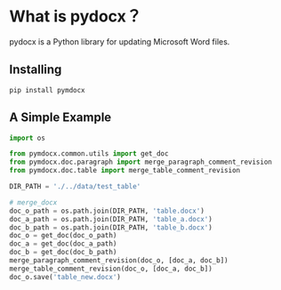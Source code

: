 # What is pydocx？

pydocx is a Python library for updating Microsoft Word files.

## Installing

`pip install pymdocx`

## A Simple Example

```python
import os

from pymdocx.common.utils import get_doc
from pymdocx.doc.paragraph import merge_paragraph_comment_revision
from pymdocx.doc.table import merge_table_comment_revision

DIR_PATH = './../data/test_table'

# merge_docx
doc_o_path = os.path.join(DIR_PATH, 'table.docx')
doc_a_path = os.path.join(DIR_PATH, 'table_a.docx')
doc_b_path = os.path.join(DIR_PATH, 'table_b.docx')
doc_o = get_doc(doc_o_path)
doc_a = get_doc(doc_a_path)
doc_b = get_doc(doc_b_path)
merge_paragraph_comment_revision(doc_o, [doc_a, doc_b])
merge_table_comment_revision(doc_o, [doc_a, doc_b])
doc_o.save('table_new.docx')
```